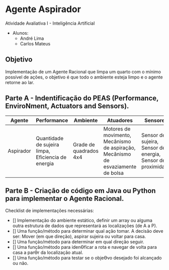 # Agente Aspirador
Atividade Avaliativa I - Inteligência Artificial <br>
- Alunos: <br>
  - André Lima
  - Carlos Mateus

## Objetivo 
Implementação de um Agente Racional que limpa um quarto com o mínimo possível de ações, o objetivo é que todo o ambiente esteja limpo e o agente retorne ao lar.

## Parte A - Indentificação do PEAS (Performance, EnviroNment, Actuators and Sensors).

| Agente | Performance | Ambiente | Atuadores | Sensores |
| --- | --- | --- | --- | --- |
| Aspirador | Quantidade de sujeira limpa, Eficiencia de energia | Grade de quadrados 4x4 | Motores de movimento, Mecânismo de aspiração, Mecânismo de esvaziamente de bolsa | Sensor de sujeira, Sensor de energia, Sensor de proximidade |

## Parte B - Criação de código em Java ou Python para implementar o Agente Racional.
Checklist de implementações necessárias:
- [] Implementação do ambiente estático, definir um array ou alguma outra estrutura de dados que representará as localizações (de A a P). 
- [] Uma função/método para determinar qual ação tomar. A decisão deve ser: Mover (em que direção), aspirar sujeira ou voltar para casa.
- [] Uma função/método para determinar em qual direção seguir.
- [] Uma função/método para idenƟficar a rota e navegar de volta para casa a parƟr da localização atual.
- [] Uma função/método para testar se o objeƟvo desejado foi alcançado ou não.
